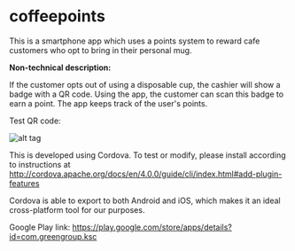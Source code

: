 # coffeepoints

This is a smartphone app which uses a points system to reward cafe customers who opt to bring in their personal mug.

<b> Non-technical description: </b>

If the customer opts out of using a disposable cup, the cashier will show a badge with a QR code. Using the app, the customer can scan this badge to earn a point. The app keeps track of the user's points.

Test QR code: 

![alt tag](https://cloud.githubusercontent.com/assets/7933725/12876131/85df0ad4-ce0b-11e5-9a9e-9c9845747f73.png)

This is developed using Cordova. To test or modify, please install according to instructions at http://cordova.apache.org/docs/en/4.0.0/guide/cli/index.html#add-plugin-features

Cordova is able to export to both Android and iOS, which makes it an ideal cross-platform tool for our purposes.

Google Play link: https://play.google.com/store/apps/details?id=com.greengroup.ksc

